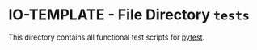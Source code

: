# IO-TEMPLATE - File Directory **`tests`**

This directory contains all functional test scripts for [pytest](https://github.com/pytest-dev/pytest/). 
